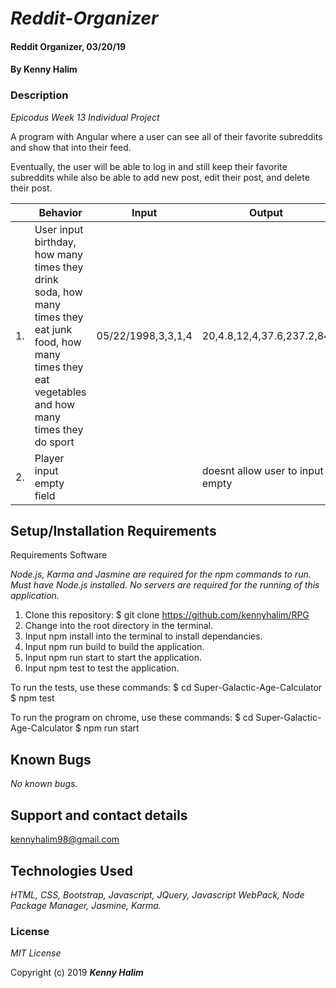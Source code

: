 
# _Reddit-Organizer_

#### Reddit Organizer, 03/20/19

#### By **Kenny Halim**

### Description

_Epicodus Week 13 Individual Project_

A program with Angular where a user can see all of their favorite subreddits and show that into their feed.

Eventually, the user will be able to log in and still keep their favorite subreddits while also be able to add new post, edit their post, and delete their post.

|| Behavior  | Input  | Output  |
|---|---|---|---|
|1.| User input birthday, how many times they drink soda, how many times they eat junk food, how many times they eat vegetables and how many times they do sport  | 05/22/1998,3,3,1,4   | 20,4.8,12,4,37.6,237.2,84 |
|2.| Player input empty field |  | doesnt allow user to input empty |

## Setup/Installation Requirements

Requirements Software

_Node.js, Karma and Jasmine are required for the npm commands to run. Must have Node.js installed. No servers are required for the running of this application._

1. Clone this repository: $ git clone https://github.com/kennyhalim/RPG
2. Change into the root directory in the terminal.
3. Input npm install into the terminal to install dependancies.
4. Input npm run build to build the application.
5. Input npm run start to start the application.
6. Input npm test to test the application.

To run the tests, use these commands: $ cd Super-Galactic-Age-Calculator $ npm test

To run the program on chrome, use these commands: $ cd Super-Galactic-Age-Calculator $ npm run start

## Known Bugs

_No known bugs._

## Support and contact details

 kennyhalim98@gmail.com        

## Technologies Used

_HTML, CSS, Bootstrap, Javascript, JQuery, Javascript WebPack, Node Package Manager, Jasmine, Karma._

### License

*MIT License*

Copyright (c) 2019 **_Kenny Halim_**
